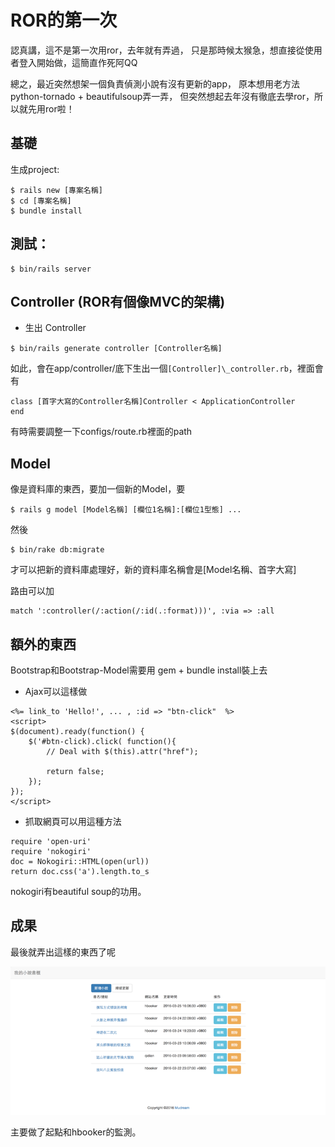 # ROR的第一次

認真講，這不是第一次用ror，去年就有弄過，
只是那時候太猴急，想直接從使用者登入開始做，這簡直作死阿QQ

總之，最近突然想架一個負責偵測小說有沒有更新的app，
原本想用老方法python-tornado + beautifulsoup弄一弄，
但突然想起去年沒有徹底去學ror，所以就先用ror啦！

## 基礎

生成project:

```
$ rails new [專案名稱]
$ cd [專案名稱]
$ bundle install
```

## 測試：

```
$ bin/rails server
```

## Controller (ROR有個像MVC的架構)

* 生出 Controller

```
$ bin/rails generate controller [Controller名稱]
```

如此，會在app/controller/底下生出一個`[Controller]\_controller.rb`，裡面會有

```
class [首字大寫的Controller名稱]Controller < ApplicationController
end
```

有時需要調整一下configs/route.rb裡面的path

## Model

像是資料庫的東西，要加一個新的Model，要

```
$ rails g model [Model名稱] [欄位1名稱]:[欄位1型態] ...
```

然後

```
$ bin/rake db:migrate
```

才可以把新的資料庫處理好，新的資料庫名稱會是[Model名稱、首字大寫]

路由可以加

```
match ':controller(/:action(/:id(.:format)))', :via => :all
```

## 額外的東西

Bootstrap和Bootstrap-Model需要用 gem + bundle install裝上去

* Ajax可以這樣做

```
<%= link_to 'Hello!', ... , :id => "btn-click"  %>    
<script>
$(document).ready(function() {
    $('#btn-click).click( function(){
        // Deal with $(this).attr("href");

        return false;
    });
});
</script>
```

* 抓取網頁可以用這種方法

```
require 'open-uri'                                        
require 'nokogiri'
doc = Nokogiri::HTML(open(url))
return doc.css('a').length.to_s
```

nokogiri有beautiful soup的功用。

## 成果

最後就弄出這樣的東西了呢

![預覽圖](preview.png)

主要做了起點和hbooker的監測。
